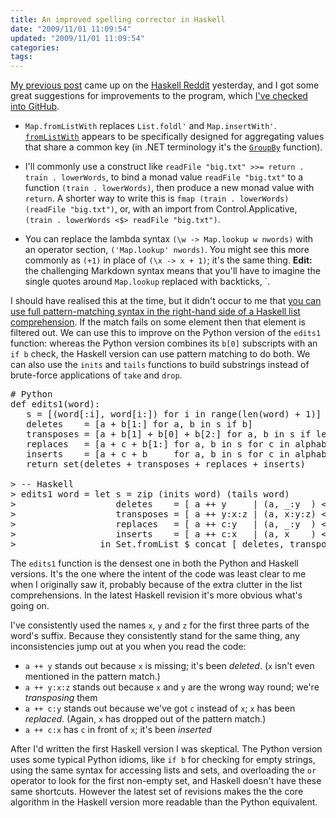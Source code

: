 ```yaml
---
title: An improved spelling corrector in Haskell
date: "2009/11/01 11:09:54"
updated: "2009/11/01 11:09:54"
categories: 
tags: 
---
```

[My previous post](http://www.partario.com/blog/2009/10/a-spelling-corrector-in-haskell.html) came up on the [Haskell Reddit](http://www.reddit.com/r/haskell/comments/9zowr/a_spelling_corrector_in_haskell/) yesterday, and I got some great suggestions for improvements to the program, which [I've checked into GitHub](http://github.com/timrobinson/spell-correct/blob/master/Correct.hs).

* `Map.fromListWith` replaces `List.foldl'` and `Map.insertWith'`. [`fromListWith`](http://www.haskell.org/ghc/docs/latest/html/libraries/containers/Data-Map.html#v%3AfromListWith) appears to be specifically designed for aggregating values that share a common key (in .NET terminology it's the [`GroupBy`](http://msdn.microsoft.com/en-us/library/bb534501.aspx) function).

* I'll commonly use a construct like `readFile "big.txt" >>= return . train . lowerWords`, to bind a monad value `readFile "big.txt"` to a function `(train . lowerWords)`, then produce a new monad value with `return`. A shorter way to write this is `fmap (train . lowerWords) (readFile "big.txt")`, or, with an import from Control.Applicative, `(train . lowerWords <$> readFile "big.txt")`.

* You can replace the lambda syntax `(\w -> Map.lookup w nwords)` with an operator section, `('Map.lookup' nwords)`. You might see this more commonly as `(+1)` in place of `(\x -> x + 1)`; it's the same thing. <strong class="alt">Edit:</strong> the challenging Markdown syntax means that you'll have to imagine the single quotes around `Map.lookup` replaced with backticks, `.

I should have realised this at the time, but it didn't occur to me that [you can use full pattern-matching syntax in the right-hand side of a Haskell list comprehension](http://www.haskell.org/onlinereport/exps.html#list-comprehensions). If the match fails on some element then that element is filtered out. We can use this to improve on the Python version of the `edits1` function: whereas the Python version combines its `b[0]` subscripts with an `if b` check, the Haskell version can use pattern matching to do both. We can also use the `inits` and `tails` functions to build substrings instead of brute-force applications of `take` and `drop`.

<pre>
# Python
def edits1(word):
   s = [(word[:i], word[i:]) for i in range(len(word) + 1)]
   deletes    = [a + b[1:] for a, b in s if b]
   transposes = [a + b[1] + b[0] + b[2:] for a, b in s if len(b)&gt;1]
   replaces   = [a + c + b[1:] for a, b in s for c in alphabet if b]
   inserts    = [a + c + b     for a, b in s for c in alphabet]
   return set(deletes + transposes + replaces + inserts)

&gt; -- Haskell
&gt; edits1 word = let s = zip (inits word) (tails word)
&gt;                   deletes    = [ a ++ y     | (a, _:y  ) &lt;- s ]
&gt;                   transposes = [ a ++ y:x:z | (a, x:y:z) &lt;- s ]
&gt;                   replaces   = [ a ++ c:y   | (a, _:y  ) &lt;- s, c &lt;- alphabet ]
&gt;                   inserts    = [ a ++ c:x   | (a, x    ) &lt;- s, c &lt;- alphabet ]
&gt;                in Set.fromList $ concat [ deletes, transposes, replaces, inserts ]
</pre>

The `edits1` function is the densest one in both the Python and Haskell versions. It's the one where the intent of the code was least clear to me when I originally saw it, probably because of the extra clutter in the list comprehensions. In the latest Haskell revision it's more obvious what's going on.

I've consistently used the names `x`, `y` and `z` for the first three parts of the word's suffix. Because they consistently stand for the same thing, any inconsistencies jump out at you when you read the code:

* `a ++ y` stands out because `x` is missing; it's been _deleted_. (`x` isn't even mentioned in the pattern match.)
* `a ++ y:x:z` stands out because `x` and `y` are the wrong way round; we're _transposing_ them
* `a ++ c:y` stands out because we've got `c` instead of `x`; `x` has been _replaced_. (Again, `x` has dropped out of the pattern match.)
* `a ++ c:x` has `c` in front of `x`; it's been _inserted_

After I'd written the first Haskell version I was skeptical. The Python version uses some typical Python idioms, like `if b` for checking for empty strings, using the same syntax for accessing lists and sets, and overloading the `or` operator to look for the first non-empty set, and Haskell doesn't have these same shortcuts. However the latest set of revisions makes the the core algorithm in the Haskell version more readable than the Python equivalent.
